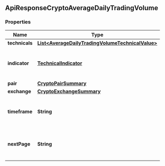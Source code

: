 
## ApiResponseCryptoAverageDailyTradingVolume

### Properties
Name | Type | Description | Notes
------------ | ------------- | ------------- | -------------
**technicals** | [**List&lt;AverageDailyTradingVolumeTechnicalValue&gt;**](AverageDailyTradingVolumeTechnicalValue.md) |  |  [optional]
**indicator** | [**TechnicalIndicator**](TechnicalIndicator.md) | The name and symbol of the technical indicator |  [optional]
**pair** | [**CryptoPairSummary**](CryptoPairSummary.md) |  |  [optional]
**exchange** | [**CryptoExchangeSummary**](CryptoExchangeSummary.md) |  |  [optional]
**timeframe** | **String** | The time interval for the crypto currency prices |  [optional]
**nextPage** | **String** | The token required to request the next page of the data |  [optional]




